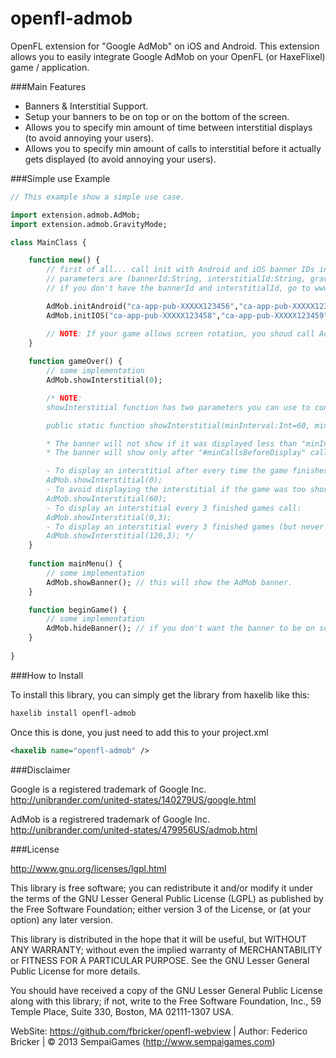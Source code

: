 openfl-admob
=======

OpenFL extension for "Google AdMob" on iOS and Android.
This extension allows you to easily integrate Google AdMob on your OpenFL (or HaxeFlixel) game / application.

###Main Features

* Banners & Interstitial Support.
* Setup your banners to be on top or on the bottom of the screen.
* Allows you to specify min amount of time between interstitial displays (to avoid annoying your users).
* Allows you to specify min amount of calls to interstitial before it actually gets displayed (to avoid annoying your users).

###Simple use Example

```haxe
// This example show a simple use case.

import extension.admob.AdMob;
import extension.admob.GravityMode;

class MainClass {

	function new() {
		// first of all... call init with Android and iOS banner IDs in the main method.
		// parameters are (bannerId:String, interstitialId:String, gravityMode:GravityMode).
		// if you don't have the bannerId and interstitialId, go to www.google.com/ads/admob to create them.

		AdMob.initAndroid("ca-app-pub-XXXXX123456","ca-app-pub-XXXXX123457", GravityMode.BOTTOM); // may also be GravityMode.TOP
		AdMob.initIOS("ca-app-pub-XXXXX123458","ca-app-pub-XXXXX123459", GravityMode.BOTTOM); // may also be GravityMode.TOP

		// NOTE: If your game allows screen rotation, you shoud call AdMob.onResize(); when rotation happens.
	}
	
	function gameOver() {
		// some implementation
		AdMob.showInterstitial(0);

		/* NOTE:
		showInterstitial function has two parameters you can use to controll how often you want to display the interstitial ad.

		public static function showInterstitial(minInterval:Int=60, minCallsBeforeDisplay:Int=0);

		* The banner will not show if it was displayed less than "minInterval" seconds ago.
		* The banner will show only after "#minCallsBeforeDisplay" calls to showInterstitial function.

		- To display an interstitial after every time the game finishes, call:
		AdMob.showInterstitial(0);
		- To avoid displaying the interstitial if the game was too short (60 seconds), call:
		AdMob.showInterstitial(60);
		- To display an interstitial every 3 finished games call:
		AdMob.showInterstitial(0,3);
		- To display an interstitial every 3 finished games (but never before 120 secs since last display), call:
		AdMob.showInterstitial(120,3); */
	}
	
	function mainMenu() {
		// some implementation
		AdMob.showBanner(); // this will show the AdMob banner.
	}

	function beginGame() {
		// some implementation
		AdMob.hideBanner(); // if you don't want the banner to be on screen while playing... call AdMob.hideBanner();
	}
	
}

```

###How to Install

To install this library, you can simply get the library from haxelib like this:
```bash
haxelib install openfl-admob
```

Once this is done, you just need to add this to your project.xml
```xml
<haxelib name="openfl-admob" />
```

###Disclaimer

Google is a registered trademark of Google Inc.
http://unibrander.com/united-states/140279US/google.html

AdMob is a registrered trademark of Google Inc.
http://unibrander.com/united-states/479956US/admob.html

###License

http://www.gnu.org/licenses/lgpl.html

This library is free software; you can redistribute it and/or
modify it under the terms of the GNU Lesser General Public
License (LGPL) as published by the Free Software Foundation; either
version 3 of the License, or (at your option) any later version.
  
This library is distributed in the hope that it will be useful,
but WITHOUT ANY WARRANTY; without even the implied warranty of
MERCHANTABILITY or FITNESS FOR A PARTICULAR PURPOSE. See the GNU
Lesser General Public License for more details.
  
You should have received a copy of the GNU Lesser General Public
License along with this library; if not, write to the Free Software
Foundation, Inc., 59 Temple Place, Suite 330, Boston, MA 02111-1307 USA.
  

WebSite: https://github.com/fbricker/openfl-webview | Author: Federico Bricker | &copy; 2013 SempaiGames (http://www.sempaigames.com)
